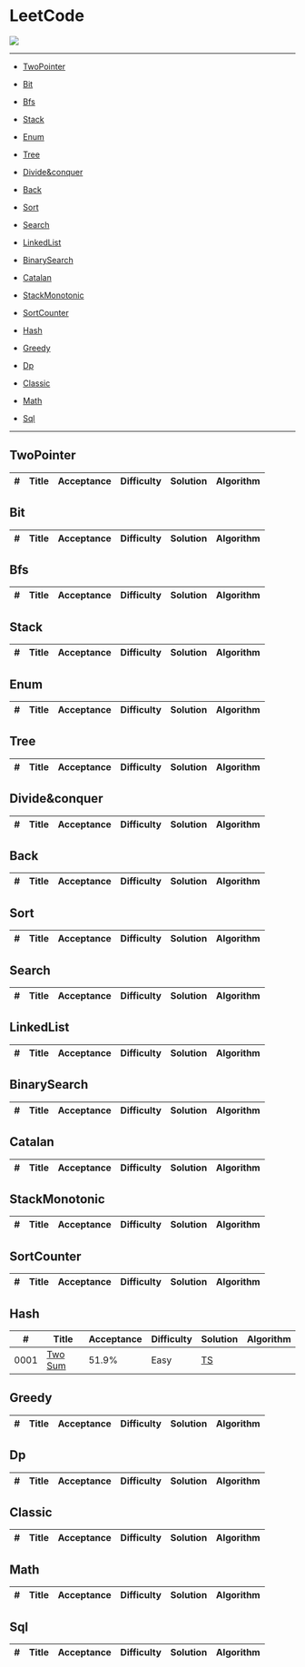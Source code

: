 # LeetCode

[![](https://img.shields.io/badge/Language-TypeScript-%2300ADD8)](https://developer.mozilla.org/zh-CN/docs/Web/JavaScript)


---
- [TwoPointer](#TwoPointer)
- [Bit](#Bit)
- [Bfs](#Bfs)
- [Stack](#Stack)
- [Enum](#Enum)
- [Tree](#Tree)
- [Divide&conquer](#Divide&conquer)
- [Back](#Back)
- [Sort](#Sort)
- [Search](#Search)
- [LinkedList](#LinkedList)
- [BinarySearch](#BinarySearch)
- [Catalan](#Catalan)
- [StackMonotonic](#StackMonotonic)
- [SortCounter](#SortCounter)
- [Hash](#Hash)
- [Greedy](#Greedy)
- [Dp](#Dp)
- [Classic](#Classic)
- [Math](#Math)
- [Sql](#Sql)

---



## TwoPointer
|  #   | Title                                  | Acceptance  | Difficulty  | Solution         | Algorithm
| ---- | -------------------------------------- |  ---------- | ----------- |----------------- | ----------

## Bit
|  #   | Title                                  | Acceptance  | Difficulty  | Solution         | Algorithm
| ---- | -------------------------------------- |  ---------- | ----------- |----------------- | ----------

## Bfs
|  #   | Title                                  | Acceptance  | Difficulty  | Solution         | Algorithm
| ---- | -------------------------------------- |  ---------- | ----------- |----------------- | ----------

## Stack
|  #   | Title                                  | Acceptance  | Difficulty  | Solution         | Algorithm
| ---- | -------------------------------------- |  ---------- | ----------- |----------------- | ----------

## Enum
|  #   | Title                                  | Acceptance  | Difficulty  | Solution         | Algorithm
| ---- | -------------------------------------- |  ---------- | ----------- |----------------- | ----------

## Tree
|  #   | Title                                  | Acceptance  | Difficulty  | Solution         | Algorithm
| ---- | -------------------------------------- |  ---------- | ----------- |----------------- | ----------

## Divide&conquer
|  #   | Title                                  | Acceptance  | Difficulty  | Solution         | Algorithm
| ---- | -------------------------------------- |  ---------- | ----------- |----------------- | ----------

## Back
|  #   | Title                                  | Acceptance  | Difficulty  | Solution         | Algorithm
| ---- | -------------------------------------- |  ---------- | ----------- |----------------- | ----------

## Sort
|  #   | Title                                  | Acceptance  | Difficulty  | Solution         | Algorithm
| ---- | -------------------------------------- |  ---------- | ----------- |----------------- | ----------

## Search
|  #   | Title                                  | Acceptance  | Difficulty  | Solution         | Algorithm
| ---- | -------------------------------------- |  ---------- | ----------- |----------------- | ----------

## LinkedList
|  #   | Title                                  | Acceptance  | Difficulty  | Solution         | Algorithm
| ---- | -------------------------------------- |  ---------- | ----------- |----------------- | ----------

## BinarySearch
|  #   | Title                                  | Acceptance  | Difficulty  | Solution         | Algorithm
| ---- | -------------------------------------- |  ---------- | ----------- |----------------- | ----------

## Catalan
|  #   | Title                                  | Acceptance  | Difficulty  | Solution         | Algorithm
| ---- | -------------------------------------- |  ---------- | ----------- |----------------- | ----------

## StackMonotonic
|  #   | Title                                  | Acceptance  | Difficulty  | Solution         | Algorithm
| ---- | -------------------------------------- |  ---------- | ----------- |----------------- | ----------

## SortCounter
|  #   | Title                                  | Acceptance  | Difficulty  | Solution         | Algorithm
| ---- | -------------------------------------- |  ---------- | ----------- |----------------- | ----------

## Hash
|  #   | Title                                  | Acceptance  | Difficulty  | Solution         | Algorithm
| ---- | -------------------------------------- |  ---------- | ----------- |----------------- | ----------
| 0001 | [Two Sum                         ](https://leetcode-cn.com/problems/two-sum) | 51.9% | Easy | [TS](https://github.com/Wish-happy/leetcode/blob/master/hash/0001.two-sum/index.ts)| 

## Greedy
|  #   | Title                                  | Acceptance  | Difficulty  | Solution         | Algorithm
| ---- | -------------------------------------- |  ---------- | ----------- |----------------- | ----------

## Dp
|  #   | Title                                  | Acceptance  | Difficulty  | Solution         | Algorithm
| ---- | -------------------------------------- |  ---------- | ----------- |----------------- | ----------

## Classic
|  #   | Title                                  | Acceptance  | Difficulty  | Solution         | Algorithm
| ---- | -------------------------------------- |  ---------- | ----------- |----------------- | ----------

## Math
|  #   | Title                                  | Acceptance  | Difficulty  | Solution         | Algorithm
| ---- | -------------------------------------- |  ---------- | ----------- |----------------- | ----------

## Sql
|  #   | Title                                  | Acceptance  | Difficulty  | Solution         | Algorithm
| ---- | -------------------------------------- |  ---------- | ----------- |----------------- | ----------